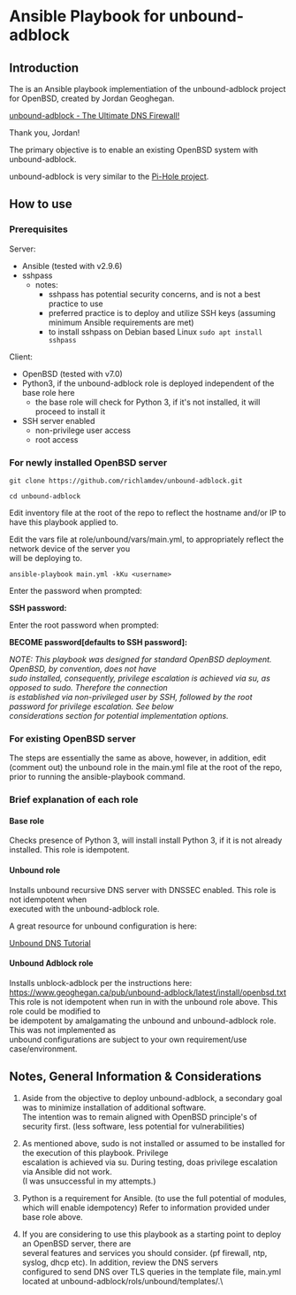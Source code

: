 # Ansible Playbook for unbound-adblock

## Introduction

The is an Ansible playbook implementiation of the unbound-adblock project for OpenBSD, created by Jordan Geoghegan.

[unbound-adblock - The Ultimate DNS Firewall!](https://www.geoghegan.ca/unbound-adblock.html)

Thank you, Jordan!

The primary objective is to enable an existing OpenBSD system with unbound-adblock.

unbound-adblock is very similar to the [Pi-Hole project](https://pi-hole.net).

## How to use

### Prerequisites

Server:
- Ansible (tested with v2.9.6)
- sshpass
  - notes:
    - sshpass has potential security concerns, and is not a best practice to use
    - preferred practice is to deploy and utilize SSH keys (assuming minimum Ansible requirements are met)
    - to install sshpass on Debian based Linux ```sudo apt install sshpass```

Client:
- OpenBSD (tested with v7.0)
- Python3, if the unbound-adblock role is deployed independent of the base role here
  - the base role will check for Python 3, if it's not installed, it will proceed to install it
- SSH server enabled
  - non-privilege user access
  - root access

### For newly installed OpenBSD server

```git clone https://github.com/richlamdev/unbound-adblock.git```

```cd unbound-adblock```

Edit inventory file at the root of the repo to reflect the hostname and/or IP to have this playbook applied to.

Edit the vars file at role/unbound/vars/main.yml, to appropriately reflect the network device of the server you\
will be deploying to.

```ansible-playbook main.yml -kKu <username>```

Enter the <username> password when prompted:

**SSH password:**


Enter the root password when prompted:

**BECOME password[defaults to SSH password]:**

*NOTE: This playbook was designed for standard OpenBSD deployment.  OpenBSD, by convention, does not have\
sudo installed, consequently, privilege escalation is achieved via su, as opposed to sudo.  Therefore the connection\
is established via non-privileged user by SSH, followed by the root password for privilege escalation.  See below\
considerations section for potential implementation options.*

### For existing OpenBSD server

The steps are essentially the same as above, however, in addition, edit (comment out) the unbound role
in the main.yml file at the root of the repo, prior to running the ansible-playbook command.


### Brief explanation of each role

#### Base role

Checks presence of Python 3, will install install Python 3, if it is not already installed.
This role is idempotent.

#### Unbound role

Installs unbound recursive DNS server with DNSSEC enabled.  This role is not idempotent when\
executed with the unbound-adblock role.

A great resource for unbound configuration is here:

[Unbound DNS Tutorial](https://calomel.org/unbound_dns.html)

#### Unbound Adblock role

Installs unblock-adblock per the instructions here:
https://www.geoghegan.ca/pub/unbound-adblock/latest/install/openbsd.txt
This role is not idempotent when run in with the unbound role above.  This role could be modified to\
be idempotent by amalgamating the unbound and unbound-adblock role.  This was not implemented as\
unbound configurations are subject to your own requirement/use case/environment.

## Notes, General Information & Considerations

1. Aside from the objective to deploy unbound-adblock, a secondary goal was to minimize installation of additional software.\
The intention was to remain aligned with OpenBSD principle's of security first. (less software, less potential for vulnerabilities)

2. As mentioned above, sudo is not installed or assumed to be installed for the execution of this playbook.  Privilege\
escalation is achieved via su.  During testing, doas privilege escalation via Ansible did not work.\
(I was unsuccessful in my attempts.)

3. Python is a requirement for Ansible.  (to use the full potential of modules, which will enable idempotency)
Refer to information provided under base role above.

4. If you are considering to use this playbook as a starting point to deploy an OpenBSD server, there are\
several features and services you should consider.  (pf firewall, ntp, syslog, dhcp etc).  In addition, review the DNS servers\
configured to send DNS over TLS queries in the template file, main.yml located at unbound-adblock/rols/unbound/templates/.\
